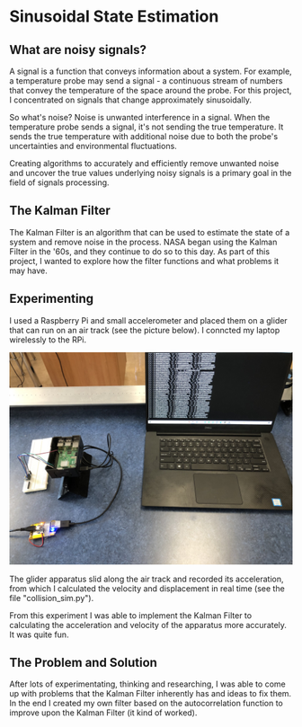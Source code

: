 
# Sinusoidal State Estimation

## What are noisy signals?

A signal is a function that conveys information about a system. For example, a temperature probe may send a signal - a continuous stream of numbers that convey the temperature of the space around the probe. For this project, I concentrated on signals that change approximately sinusoidally.

So what's noise? Noise is unwanted interference in a signal. When the temperature probe sends a signal, it's not sending the true temperature. It sends the true temperature with additional noise due to both the probe's uncertainties and environmental fluctuations.

Creating algorithms to accurately and efficiently remove unwanted noise and uncover the true values underlying noisy signals is a primary goal in the field of signals processing.

## The Kalman Filter

The Kalman Filter is an algorithm that can be used to estimate the state of a system and remove noise in the process. NASA began using the Kalman Filter in the '60s, and they continue to do so to this day. As part of this project, I wanted to explore how the filter functions and what problems it may have.

## Experimenting

I used a Raspberry Pi and small accelerometer and placed them on a glider that can run on an air track (see the picture below). I conncted my laptop wirelessly to the RPi.

![Experimental Apparatus](https://github.com/AkiraY1/SinusoidalStateEstimation/blob/main/Media/InitialIdeaPhoto.jpg?raw=true)

The glider apparatus slid along the air track and recorded its acceleration, from which I calculated the velocity and displacement in real time (see the file "collision_sim.py").

From this experiment I was able to implement the Kalman Filter to calculating the acceleration and velocity of the apparatus more accurately. It was quite fun.

## The Problem and Solution

After lots of experimentating, thinking and researching, I was able to come up with problems that the Kalman Filter inherently has and ideas to fix them. In the end I created my own filter based on the autocorrelation function to improve upon the Kalman Filter (it kind of worked).
